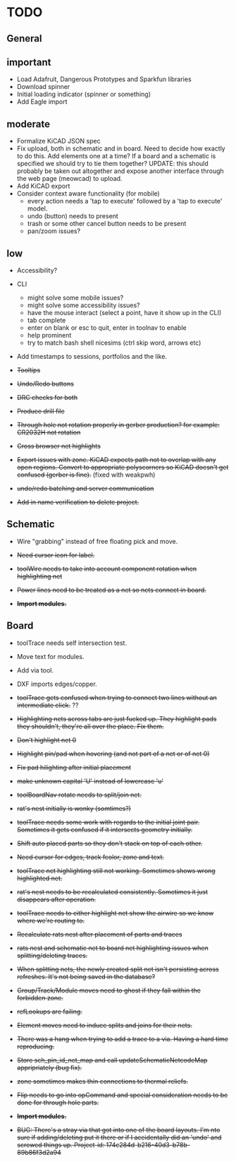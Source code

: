 
# TODO

## General

## important
* Load Adafruit, Dangerous Prototypes and Sparkfun libraries
* Download spinner
* Initial loading indicator (spinner or something)
* Add Eagle import

## moderate
* Formalize KiCAD JSON spec
* Fix upload, both in schematic and in board.  Need to decide how exactly to do this.  Add elements
  one at a time?  If a board and a schematic is specified we should try to tie them together?
  UPDATE: this should probably be taken out altogether and expose another interface through
  the web page (meowcad) to upload.
* Add KiCAD export
* Consider context aware functionality (for mobile)
  - every action needs a 'tap to execute' followed by a 'tap to execute' model.
  - undo (button) needs to present
  - trash or some other cancel button needs to be present
  - pan/zoom issues?

## low
* Accessibility?
* CLI
  - might solve some mobile issues?
  - might solve some accessibility issues?
  - have the mouse interact (select a point, have it show up in the CLI)
  - tab complete
  - enter on blank or esc to quit, enter in toolnav to enable
  - help prominent
  - try to match bash shell nicesims (ctrl skip word, arrows etc)
* Add timestamps to sessions, portfolios and the like.


* ~~Tooltips~~
* ~~Undo/Redo buttons~~
* ~~DRC checks for both~~
* ~~Produce drill file~~
* ~~Through hole not rotation properly in gerber production?  for example: CR2032H not rotation~~
* ~~Cross browser net highlights~~
* ~~Export issues with zone.  KiCAD expects path not to overlap with any open regions.  Convert
  to appropriate polyscorners so KiCAD doesn't get confused (gerber is fine).~~ (fixed with weakpwh)
* ~~undo/redo batching and server communication~~
* ~~Add in name verification to delete project.~~

## Schematic

* Wire "grabbing" instead of free floating pick and move.

* ~~Need cursor icon for label.~~
* ~~toolWire needs to take into account component rotation when highlighting net~~
* ~~Power lines need to be treated as a net so nets connect in board.~~
* ~~**Import modules.**~~

## Board

* toolTrace needs self intersection test.
* Move text for modules.
* Add via tool.
* DXF imports edges/copper.

* ~~toolTrace gets confused when trying to connect two lines without an intermediate click.~~ ??
* ~~Highlighting nets across tabs are just fucked up.  They highlight pads they shouldn't, they're all over
  the place.  Fix them.~~
* ~~Don't highlight net 0~~
* ~~Highlight pin/pad when hovering (and not part of a net or of net 0)~~
* ~~Fix pad hilighting after initial placement~~
* ~~make unknown capital 'U' instead of lowercase 'u'~~
* ~~toolBoardNav rotate needs to split/join net.~~
* ~~rat's nest initially is wonky (somtimes?)~~
* ~~toolTrace needs some work with regards to the initial joint pair.  Sometimes it gets confused
  if it intersects geometry initially.~~
* ~~Shift auto placed parts so they don't stack on top of each other.~~
* ~~Need cursor for edges, track fcolor, zone and text.~~
* ~~toolTrace net highlighting still not working.  Sometimes shows wrong highlighted net.~~
* ~~rat's nest needs to be recalculated consistently.  Sometimes it just disappears after operation.~~
* ~~toolTrace needs to either highlight net show the airwire so we know where we're
  routing to.~~
* ~~Recalculate rats nest after placement of parts and traces~~
* ~~rats nest and schematic net to board net highlighting issues when splitting/deleting traces.~~
* ~~When splitting nets, the newly created split net isn't persisting across refreshes.  It's not being
  saved in the database?~~
* ~~Group/Track/Module moves need to ghost if they fall within the forbidden zone.~~
* ~~refLookups are failing.~~
* ~~Element moves need to induce splits and joins for their nets.~~
* ~~There was a hang when trying to add a trace to a via.  Having a hard time reproducing.~~
* ~~Store sch_pin_id_net_map and call updateSchematicNetcodeMap appripriately (bug fix).~~
* ~~zone sometimes makes thin connections to thermal reliefs.~~
* ~~Flip needs to go into opCommand and special consideration needs to be done for through hole parts.~~
* ~~**Import modules.**~~

* ~~BUG: There's a stray via that got into one of the board layouts.  I'm nto sure if adding/deleting put
  it there or if I accidentally did an 'undo' and screwed things up.  Project-id: 174c284d-b216-40d3-b78b-89b86f3d2a94~~


